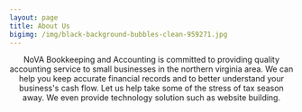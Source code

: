 ```yaml
---
layout: page
title: About Us
bigimg: /img/black-background-bubbles-clean-959271.jpg
---
```


<center> NoVA Bookkeeping and Accounting is committed to providing quality accounting service to small businesses in the northern virginia area. We can help you keep accurate financial records and to better understand your business's cash flow. Let us help take some of the stress of tax season away. We even provide technology solution such as website building. </center>